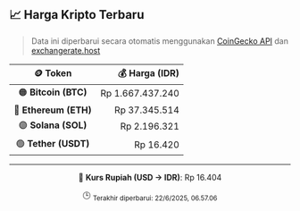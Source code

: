 

<!-- HARGA_KRIPTO -->
## 📈 Harga Kripto Terbaru

> Data ini diperbarui secara otomatis menggunakan [CoinGecko API](https://www.coingecko.com/) dan [exchangerate.host](https://exchangerate.host/)

<div align="center">

| 🪙 Token | 💰 Harga (IDR) |
|:------:|---------------:|
| 🟠 **Bitcoin (BTC)**   | Rp 1.667.437.240 |
| 🔵 **Ethereum (ETH)**  | Rp 37.345.514 |
| 🟣 **Solana (SOL)**    | Rp 2.196.321 |
| 🟢 **Tether (USDT)**   | Rp 16.420 |

---

💱 **Kurs Rupiah (USD → IDR)**: Rp 16.404

🕒 <sub>Terakhir diperbarui: 22/6/2025, 06.57.06</sub>

</div>
<!-- /HARGA_KRIPTO -->